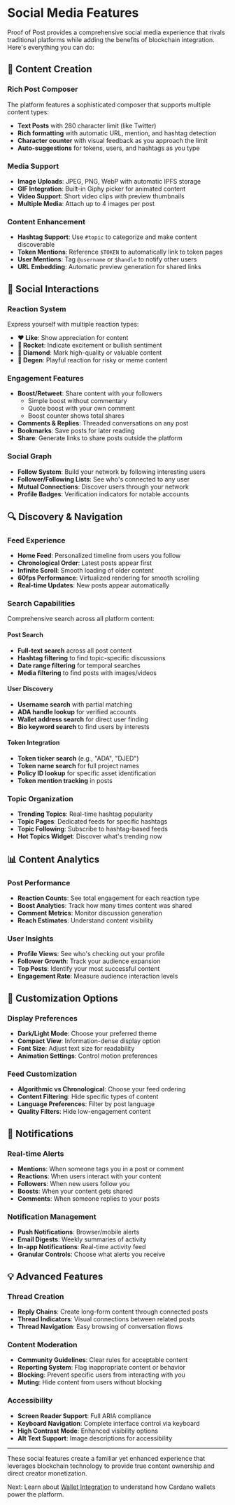 # Social Media Features

Proof of Post provides a comprehensive social media experience that rivals traditional platforms while adding the benefits of blockchain integration. Here's everything you can do:

## 📝 Content Creation

### Rich Post Composer
The platform features a sophisticated composer that supports multiple content types:

- **Text Posts** with 280 character limit (like Twitter)
- **Rich formatting** with automatic URL, mention, and hashtag detection
- **Character counter** with visual feedback as you approach the limit
- **Auto-suggestions** for tokens, users, and hashtags as you type

### Media Support
- **Image Uploads**: JPEG, PNG, WebP with automatic IPFS storage
- **GIF Integration**: Built-in Giphy picker for animated content
- **Video Support**: Short video clips with preview thumbnails
- **Multiple Media**: Attach up to 4 images per post

### Content Enhancement
- **Hashtag Support**: Use `#topic` to categorize and make content discoverable
- **Token Mentions**: Reference `$TOKEN` to automatically link to token pages
- **User Mentions**: Tag `@username` or `$handle` to notify other users
- **URL Embedding**: Automatic preview generation for shared links

## 💬 Social Interactions

### Reaction System
Express yourself with multiple reaction types:
- **❤️ Like**: Show appreciation for content
- **🚀 Rocket**: Indicate excitement or bullish sentiment
- **💎 Diamond**: Mark high-quality or valuable content
- **🤡 Degen**: Playful reaction for risky or meme content

### Engagement Features
- **Boost/Retweet**: Share content with your followers
  - Simple boost without commentary
  - Quote boost with your own comment
  - Boost counter shows total shares
- **Comments & Replies**: Threaded conversations on any post
- **Bookmarks**: Save posts for later reading
- **Share**: Generate links to share posts outside the platform

### Social Graph
- **Follow System**: Build your network by following interesting users
- **Follower/Following Lists**: See who's connected to any user
- **Mutual Connections**: Discover users through your network
- **Profile Badges**: Verification indicators for notable accounts

## 🔍 Discovery & Navigation

### Feed Experience
- **Home Feed**: Personalized timeline from users you follow
- **Chronological Order**: Latest posts appear first
- **Infinite Scroll**: Smooth loading of older content
- **60fps Performance**: Virtualized rendering for smooth scrolling
- **Real-time Updates**: New posts appear automatically

### Search Capabilities
Comprehensive search across all platform content:

#### Post Search
- **Full-text search** across all post content
- **Hashtag filtering** to find topic-specific discussions
- **Date range filtering** for temporal searches
- **Media filtering** to find posts with images/videos

#### User Discovery
- **Username search** with partial matching
- **ADA handle lookup** for verified accounts
- **Wallet address search** for direct user finding
- **Bio keyword search** to find users by interests

#### Token Integration
- **Token ticker search** (e.g., "ADA", "DJED")
- **Token name search** for full project names
- **Policy ID lookup** for specific asset identification
- **Token mention tracking** in posts

### Topic Organization
- **Trending Topics**: Real-time hashtag popularity
- **Topic Pages**: Dedicated feeds for specific hashtags
- **Topic Following**: Subscribe to hashtag-based feeds
- **Hot Topics Widget**: Discover what's trending now

## 📊 Content Analytics

### Post Performance
- **Reaction Counts**: See total engagement for each reaction type
- **Boost Analytics**: Track how many times content was shared
- **Comment Metrics**: Monitor discussion generation
- **Reach Estimates**: Understand content visibility

### User Insights
- **Profile Views**: See who's checking out your profile
- **Follower Growth**: Track your audience expansion
- **Top Posts**: Identify your most successful content
- **Engagement Rate**: Measure audience interaction levels

## 🎨 Customization Options

### Display Preferences
- **Dark/Light Mode**: Choose your preferred theme
- **Compact View**: Information-dense display option
- **Font Size**: Adjust text size for readability
- **Animation Settings**: Control motion preferences

### Feed Customization
- **Algorithmic vs Chronological**: Choose your feed ordering
- **Content Filtering**: Hide specific types of content
- **Language Preferences**: Filter by post language
- **Quality Filters**: Hide low-engagement content

## 🔔 Notifications

### Real-time Alerts
- **Mentions**: When someone tags you in a post or comment
- **Reactions**: When users interact with your content
- **Followers**: When new users follow you
- **Boosts**: When your content gets shared
- **Comments**: When someone replies to your posts

### Notification Management
- **Push Notifications**: Browser/mobile alerts
- **Email Digests**: Weekly summaries of activity
- **In-app Notifications**: Real-time activity feed
- **Granular Controls**: Choose what alerts you receive

## 💡 Advanced Features

### Thread Creation
- **Reply Chains**: Create long-form content through connected posts
- **Thread Indicators**: Visual connections between related posts
- **Thread Navigation**: Easy browsing of conversation flows

### Content Moderation
- **Community Guidelines**: Clear rules for acceptable content
- **Reporting System**: Flag inappropriate content or behavior
- **Blocking**: Prevent specific users from interacting with you
- **Muting**: Hide content from users without blocking

### Accessibility
- **Screen Reader Support**: Full ARIA compliance
- **Keyboard Navigation**: Complete interface control via keyboard
- **High Contrast Mode**: Enhanced visibility options
- **Alt Text Support**: Image descriptions for accessibility

---

These social features create a familiar yet enhanced experience that leverages blockchain technology to provide true content ownership and direct creator monetization.

Next: Learn about [Wallet Integration](wallet-integration.md) to understand how Cardano wallets power the platform.
